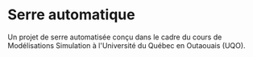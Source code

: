 # Serre automatique

Un projet de serre automatisée conçu dans le cadre du cours de Modélisations Simulation à l'Université du Québec en Outaouais (UQO).
